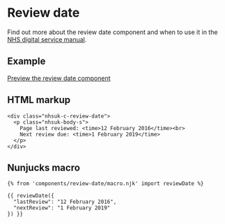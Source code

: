 # Review date

Find out more about the review date component and when to use it in the [NHS digital service manual](https://beta.nhs.uk/service-manual/).

## Example

[Preview the review date component]()

## HTML markup

    <div class="nhsuk-c-review-date">
      <p class="nhsuk-body-s">
        Page last reviewed: <time>12 February 2016</time><br>
        Next review due: <time>1 February 2019</time>
      </p>
    </div>

## Nunjucks macro

    {% from 'components/review-date/macro.njk' import reviewDate %}

    {{ reviewDate({
      "lastReview": "12 February 2016", 
      "nextReview": "1 February 2019" 
    }) }}
